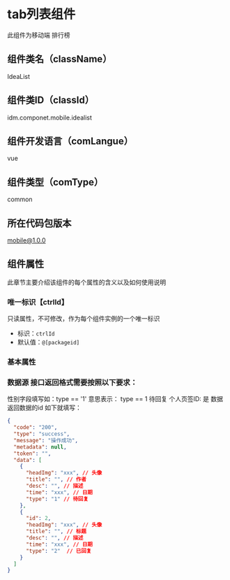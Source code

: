 # tab列表组件
此组件为移动端 排行榜

## 组件类名（className）
IdeaList

## 组件类ID（classId）
idm.componet.mobile.idealist

## 组件开发语言（comLangue）
vue

## 组件类型（comType）
common

## 所在代码包版本
mobile@1.0.0

## 组件属性

此章节主要介绍该组件的每个属性的含义以及如何使用说明

### 唯一标识【ctrlId】

只读属性，不可修改，作为每个组件实例的一个唯一标识
- 标识：`ctrlId`
- 默认值：`@[packageid]`

### 基本属性


### 数据源 接口返回格式需要按照以下要求：

性别字段填写如：type == '1'  意思表示： type == 1 待回复
个人页签ID: 是 数据返回数据的id   如下就填写： 
```json
{
  "code": "200",
  "type": "success",
  "message": "操作成功",
  "metadata": null,
  "token": "",
  "data": [
    {
      "headImg": "xxx", // 头像
      "title": "", // 作者
      "desc": "", // 描述
      "time": "xxx", // 日期
      "type": "1" // 待回复
    },
    {
      "id": 2,
      "headImg": "xxx", // 头像
      "title": "", // 标题
      "desc": "", // 描述
      "time": "xxx", // 日期
      "type": "2"  // 已回复
    }
  ]
}

```
